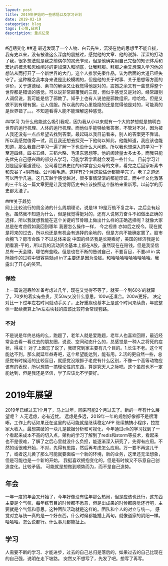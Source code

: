 ```yaml
---
layout: post
title: 2019年伊始的一些感悟以及学习计划
date: 2019-02-19
categories: blog
tags: [心情,日志]
description: 重点记录
---
```




#近期变化
##道
最近发现了一个人物、白云先生，沉浸在他的思想里不能自拔，我有史以来，没有被谁这么深度的震撼过，感觉他的文章、他的说辞、深深的打动了我，很多想法就是我之前偶尔的灵光乍现，但是他确实用自己完备的知识体系和宏达的概念和思维阐述的更加深入和彻底，让我拜服。拜服之余又想深入学习他的想法从而打开了一个新世界的大门。这个人推崇先秦作品，认为后面的大道已经失守了。这种概念我本身来说是比较模糊的，但是他的关于时事、关于思想等方面的评价，关于道德经、素书的解读又让我觉得他是对的，震撼之余又有一些觉得整个世界都是错误的感觉。可以说非常颠覆我的三观，但似乎感觉又是对的。经常跟别人调侃说，我可能是信了邪教了。知乎上也有人说他是邪教组织。哈哈哈。但是又做不到有理有据，让人信服。所以我的内心里隐隐的还是觉得他是对的，可能真的是世界错了。。。不知道看得人能不能理解这种感觉。



##学习
为什么他能这么吸引我呢，因为我从小以来就有一个大的梦想就是搞明白世界的运行机理、人体的运行机理。而他似乎能够给我答案，不管对不对，因为被人我还没有一点点希望去找到答案。最起码以我目前看来，别人的答案更不靠谱。所以我感觉值得一试，而且我还想去探究一下他何以知此，他能知道，我应该也能知道，那么我自己学习一遍了解一下也没什么大问题。所以我也想深入的学习一下至道四经，四书五经、三韬六略、毛泽东思想等。他的阅读量太多太多，而我只能先优先自己感兴趣的部分去学习，可能学着学着就会发现一些什么。
目前学习计划是回家看道德经、公司看世界史红的和学宫公众号的文章，看完之后回家听素书和鬼谷子+阴符经。公司看毛选。这样有2个月这些估计都能学完了。老子之道还可以再学几遍。这几天越学感觉越对，很多事情渐渐的都能印证。而中华文化激荡的三千年这一篇文章更是让我觉得历史书应该按照这个脉络来重新写。以前学的历史都太渣了。




###关于趋势  
网上比较流行的周金涛的什么周期理论，说是18 19是万劫不复之年，之后会有起色，虽然我不知道为什么，但是我觉得挺对的，还有人说努力奋斗不如做出正确的选择，所以我就想我能在这个关键的节骨眼上做出什么样的正确选择呢？就像大家总是在考虑假如我回到哪年 我要怎么操作一样， 今之视昔 亦如后之视今。现在就是将来的过去，所以也还是有机会有选择的余地的，但是方向不能确定罢了。股市会腾飞？房市会跌？不过总体来说 中国的经济我是长期看好，美国的经济我是长期看衰-平的，所以我的流动资金基本上都在A股，虽然现在在赔钱，但是我坚信总有一天会赚，哪怕有些晚。但是也在不断的告诫自己，不要盲目，不要all in 实际操作的过程中很容易就all in了主要还是因为没钱。和哈哈哈哈哈哈哈哈哈。我露出了开心的笑容。

### 保险
上一篇说道寿险准备考虑过几年，现在又觉得不等了。就买一个到60岁的就算了。70岁的着实有些贵，买50w又没什么意思，100w还凑合。200w更好。
决定对比一下过年左右时间就动手买了，正好重疾也基本上是这个时间来续费，年底整体一起续费算上1w左右块钱的应该比较符合常规套路。

###  不对  

不是说是年终总结的么，跑题了，老年人就是爱跑题，老年人也喜欢回顾，最近经常会去看一看过去的朋友圈，说说、空间动态什么的，总感觉是一种人之将死的症状，得戒！
对了上面忘了说了，我研究到家主要有几个目的。1.长生不老。这个可能达不到，那么就延年益寿吧，这个希望能达到，能有用。2.活的更自然一些，总感觉有时候活的比较盲目，就感觉没跟狮子老虎有什么区别，不像一个高等动物应该有的表现，所以想搞一搞理论性的东西，算是究天人之际吧。这个虽然也不一定能达到，但是我还是坚信，学了应该比不学要好。




# 2019年展望  
2019年已经过去1个月了，马上过年，回来可能2个月过去了。新的一年有什么展望呢？ 人无远虑，必有近忧。  远虑是多远，2019年一年的规划好像都不是很清晰，工作上的话如果还在这里的话可能就是继续稳定APP 继续搞搞小程序，拉拉家大收入，最想突破的一块儿是数据分析和可视化，今年通过elk的学习找到了一个看起来成本不高的切入点，架构的学习了解到了redis和storm等技术，看起来也不是很难，了解了之后心里就没什么负担，能逐渐深入研究了，先得有应用。不然的话很难开始，不对，先得有思路，然后再考虑怎么应用。万一要不再这儿干了，或者这儿黄了那么可能就要面临一个新的环境，新的业务，这里还无法想象，但是可能也是一个新的开始。  我挺喜欢拥抱变化的，但是有时候又不乐意自己创造变化。比较矛盾。 可能就是想做到顺势而为，而不是自己造势。


## 年会 
一年一度的年会又开始了，今年好像没有往年那么热闹，但是应该也还行，这东西主要是个气氛，每年练节目的时候都不愿意，但是出成果的时候都感觉还行吧，主要就是个气氛和意思。这种团队活动就是这样的。团队和个人的对立与统一。
感觉对立与统一真的是一个好东西，什么时候都能插上两句。就像道家的阴阳一样。哈哈哈。怎么说都行。什么事儿都能扯上。


## 学习
人需要不断的学习、才能进步，过去的自己总归是落后的，如果过去的自己比现在的自己强，说明在走下坡路。
突然又不想写了，先发了吧。想写了再写。





 





 






